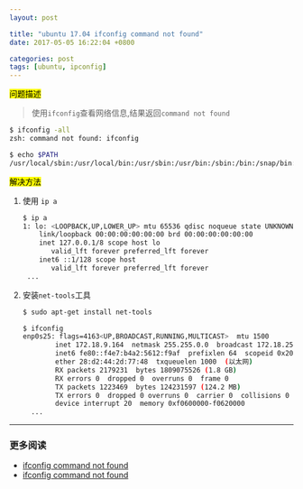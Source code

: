 ```yaml
---
layout: post

title: "ubuntu 17.04 ifconfig command not found"
date: 2017-05-05 16:22:04 +0800

categories: post
tags: [ubuntu, ipconfig]
---
```


<mark>问题描述</mark>

>使用`ifconfig`查看网络信息,结果返回`command not found`

```bash
$ ifconfig -all                                                           1 ↵
zsh: command not found: ifconfig

$ echo $PATH                                                            127 ↵
/usr/local/sbin:/usr/local/bin:/usr/sbin:/usr/bin:/sbin:/bin:/snap/bin:/snap/bin
```

<mark>解决方法</mark>

1. 使用 `ip a`

    ```bash
    $ ip a                                                                  255 ↵
    1: lo: <LOOPBACK,UP,LOWER_UP> mtu 65536 qdisc noqueue state UNKNOWN group default qlen 1000
        link/loopback 00:00:00:00:00:00 brd 00:00:00:00:00:00
        inet 127.0.0.1/8 scope host lo
           valid_lft forever preferred_lft forever
        inet6 ::1/128 scope host
           valid_lft forever preferred_lft forever
     ...
    ```

1. 安装`net-tools`工具

    ```bash
    $ sudo apt-get install net-tools

    $ ifconfig                                                                1 ↵
    enp0s25: flags=4163<UP,BROADCAST,RUNNING,MULTICAST>  mtu 1500
            inet 172.18.9.164  netmask 255.255.0.0  broadcast 172.18.255.255
            inet6 fe80::f4e7:b4a2:5612:f9af  prefixlen 64  scopeid 0x20<link>
            ether 28:d2:44:2d:77:48  txqueuelen 1000  (以太网)
            RX packets 2179231  bytes 1809075526 (1.8 GB)
            RX errors 0  dropped 0  overruns 0  frame 0
            TX packets 1223469  bytes 124231597 (124.2 MB)
            TX errors 0  dropped 0 overruns 0  carrier 0  collisions 0
            device interrupt 20  memory 0xf0600000-f0620000
      ...
    ```

---
### 更多阅读
- [ifconfig command not found](https://unix.stackexchange.com/questions/145447/ifconfig-command-not-found)
- [ifconfig command not found](http://stackoverflow.com/questions/24839810/ifconfig-command-not-found)
